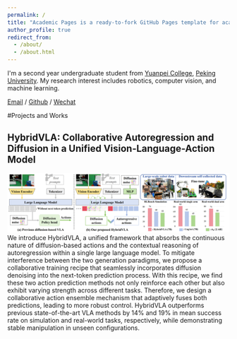 ```yaml
---
permalink: /
title: "Academic Pages is a ready-to-fork GitHub Pages template for academic personal websites"
author_profile: true
redirect_from: 
  - /about/
  - /about.html
---
```


I'm a second year undergraduate student from [Yuanpei College](https://yuanpei.pku.edu.cn/), [Peking University](https://www.pku.edu.cn/). My research interest includes robotics, computer vision, and machine learning.

[Email](zhuoyang_liu@stu.pku.edu.cn) / [Github](https://github.com/miniFranka) / [Wechat](../images/wechat.jpg) 


#Projects and Works

## HybridVLA: Collaborative Autoregression and Diffusion in a Unified Vision-Language-Action Model
![hybridvla_teaser](/images/hybridvla_teaser_0520.png)
We introduce HybridVLA, a unified framework that absorbs the continuous nature of diffusion-based actions and the contextual reasoning of autoregression within a single large language model. To mitigate interference between the two generation paradigms, we propose a collaborative training recipe that seamlessly incorporates diffusion denoising into the next-token prediction process. With this recipe, we find these two action prediction methods not only reinforce each other but also exhibit varying strength across different tasks. Therefore, we design a collaborative action ensemble mechanism that adaptively fuses both predictions, leading to more robust control. HybridVLA outperforms previous state-of-the-art VLA methods by 14% and 19% in mean success rate on simulation and real-world tasks, respectively, while demonstrating stable manipulation in unseen configurations.
